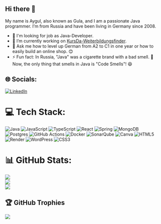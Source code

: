 ## Hi there 👋

My name is Aygul, also known as Gula, and I am a passionate Java programmer. I’m from Russia and have been living in Germany since 2008.

- 🔭 I'm looking for job as Java-Developer.
- 🌱 I’m currently working on [KursDa-Weiterbildungsfinder](https://github.com/Gula1507/weiterbildungsfinder).
- 💬 Ask me how to level up German from A2 to C1 in one year or how to easily build an online shop. 😊
- ⚡ Fun fact: In Russia, "Java" was a cigarette brand with a bad smell. 🚬 Now, the only thing that smells in Java is "Code Smells"! 😄

## 🌐 Socials:
[![LinkedIn](https://img.shields.io/badge/LinkedIn-%230077B5.svg?logo=linkedin&logoColor=white)](https://linkedin.com/in/https://www.linkedin.com/in/aygul-f/) 

# 💻 Tech Stack:
![Java](https://img.shields.io/badge/java-%23ED8B00.svg?style=for-the-badge&logo=openjdk&logoColor=white) ![JavaScript](https://img.shields.io/badge/javascript-%23323330.svg?style=for-the-badge&logo=javascript&logoColor=%23F7DF1E) ![TypeScript](https://img.shields.io/badge/typescript-%23007ACC.svg?style=for-the-badge&logo=typescript&logoColor=white) ![React](https://img.shields.io/badge/react-%2320232a.svg?style=for-the-badge&logo=react&logoColor=%2361DAFB) ![Spring](https://img.shields.io/badge/spring-%236DB33F.svg?style=for-the-badge&logo=spring&logoColor=white) ![MongoDB](https://img.shields.io/badge/MongoDB-%234ea94b.svg?style=for-the-badge&logo=mongodb&logoColor=white) ![Postgres](https://img.shields.io/badge/postgres-%23316192.svg?style=for-the-badge&logo=postgresql&logoColor=white) ![GitHub Actions](https://img.shields.io/badge/github%20actions-%232671E5.svg?style=for-the-badge&logo=githubactions&logoColor=white) ![Docker](https://img.shields.io/badge/docker-%230db7ed.svg?style=for-the-badge&logo=docker&logoColor=white) ![SonarQube](https://img.shields.io/badge/SonarQube-black?style=for-the-badge&logo=sonarqube&logoColor=4E9BCD) ![Canva](https://img.shields.io/badge/Canva-%2300C4CC.svg?style=for-the-badge&logo=Canva&logoColor=white) ![HTML5](https://img.shields.io/badge/html5-%23E34F26.svg?style=for-the-badge&logo=html5&logoColor=white) ![Render](https://img.shields.io/badge/Render-%46E3B7.svg?style=for-the-badge&logo=render&logoColor=white) ![WordPress](https://img.shields.io/badge/WordPress-%23117AC9.svg?style=for-the-badge&logo=WordPress&logoColor=white) ![CSS3](https://img.shields.io/badge/css3-%231572B6.svg?style=for-the-badge&logo=css3&logoColor=white)
# 📊 GitHub Stats:
![](https://github-readme-stats.vercel.app/api?username=Gula1507&theme=dark&hide_border=false&include_all_commits=true&count_private=false)<br/>
![](https://github-readme-streak-stats.herokuapp.com/?user=Gula1507&theme=dark&hide_border=false)<br/>
![](https://github-readme-stats.vercel.app/api/top-langs/?username=Gula1507&theme=dark&hide_border=false&include_all_commits=true&count_private=false&layout=compact)

## 🏆 GitHub Trophies
![](https://github-profile-trophy.vercel.app/?username=Gula1507&theme=onedark&no-frame=true&no-bg=false&margin-w=4)
<!-- Proudly created with GPRM ( https://gprm.itsvg.in ) -->

